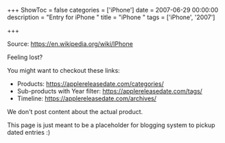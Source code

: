 +++
ShowToc = false
categories = ['iPhone']
date = 2007-06-29 00:00:00
description = "Entry for iPhone "
title = "iPhone "
tags = ['iPhone', '2007']

+++

Source: https://en.wikipedia.org/wiki/IPhone

Feeling lost?

You might want to checkout these links:
- Products: https://applereleasedate.com/categories/
- Sub-products with Year filter: https://applereleasedate.com/tags/
- Timeline: https://applereleasedate.com/archives/

We don't post content about the actual product. 



This page is just meant to be a placeholder for blogging system to pickup dated entries :)


